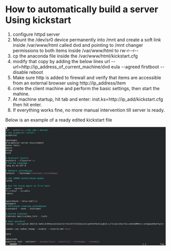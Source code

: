 # How to automatically build a server Using kickstart 
1. configure httpd server 
2. Mount the /dev/sr0 device permanently into /mnt and create a soft link inside /var/www/html called dvd and pointing to /mnt 
changer permissions to both items inside /var/www/html to rw-r--r-- 
2. cp the anaconda file inside the /var/www/html/kickstart.cfg
3. modify that copy by adding the below lines
url --url=http://ip_address_of_current_machine/dvd 
eula --agreed
firstboot --disable
reboot 
5. Make sure http is added to firewall and verify that items are accessible from an external browser using http://ip_address/item 
6. crete the client machine and perform the basic settings, then start the mahine.
7. At machine startup, hit tab and enter: inst.ks=http://ip_add/kickstart.cfg then hit enter. 
8. If everything works fine, no more manual intervention till server is ready.

Below is an example of a ready edited kickstart file 

![Alt text](image.png)